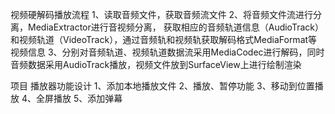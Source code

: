 视频硬解码播放流程
1、读取音频文件，获取音频流文件
2、将音频文件流进行分离，MediaExtractor进行音视频分离，
获取相应的音频轨道信息（AudioTrack）和视频轨道（VideoTrack），通过音频轨和视频轨获取解码格式MediaFormat等视频信息
3、分别对音频轨道、视频轨道数据流采用MediaCodec进行解码，同时音频数据采用AudioTrack播放，视频文件放到SurfaceView上进行绘制渲染




项目 播放器功能设计
1、添加本地播放文件
2、播放、暂停功能
3、移动到位置播放
4、全屏播放
5、添加弹幕
